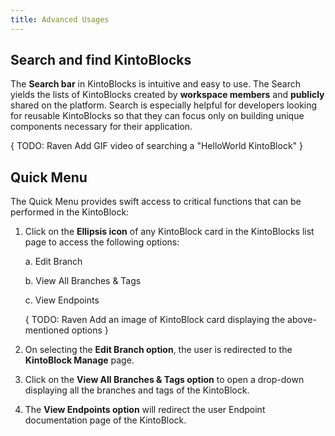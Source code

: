 ```yaml
---
title: Advanced Usages
---
```


## Search and find KintoBlocks

The **Search bar** in KintoBlocks is intuitive and easy to use. The Search yields the lists of KintoBlocks created by **workspace members** and **publicly** shared on the platform. Search is especially helpful for developers looking for reusable KintoBlocks so that they can focus only on building unique components necessary for their application.

   { TODO: Raven Add GIF video of searching a "HelloWorld KintoBlock" }
  

## Quick Menu

The Quick Menu provides swift access to critical functions that can be performed in the KintoBlock:

1. Click on the **Ellipsis icon** of any KintoBlock card in the KintoBlocks list page to access the following options:

   a. Edit Branch
   
   b. View All Branches & Tags
   
   c. View Endpoints
   
   { TODO: Raven Add an image of KintoBlock card displaying the above-mentioned options }
   
2. On selecting the **Edit Branch option**, the user is redirected to the **KintoBlock Manage** page.

3. Click on the **View All Branches & Tags option** to open a drop-down displaying all the branches and tags of the KintoBlock.

4. The **View Endpoints option** will redirect the user Endpoint documentation page of the KintoBlock.
